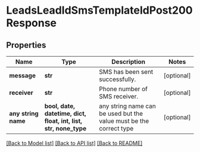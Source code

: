 # LeadsLeadIdSmsTemplateIdPost200Response


## Properties
Name | Type | Description | Notes
------------ | ------------- | ------------- | -------------
**message** | **str** | SMS has been sent successfully. | [optional] 
**receiver** | **str** | Phone number of SMS receiver. | [optional] 
**any string name** | **bool, date, datetime, dict, float, int, list, str, none_type** | any string name can be used but the value must be the correct type | [optional]

[[Back to Model list]](../README.md#documentation-for-models) [[Back to API list]](../README.md#documentation-for-api-endpoints) [[Back to README]](../README.md)


